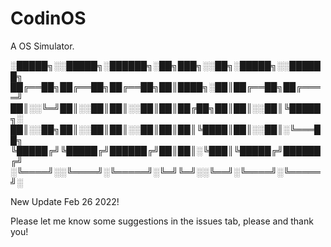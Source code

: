 # CodinOS
A OS Simulator.


░█████╗░░█████╗░██████╗░██╗███╗░░██╗░█████╗░░██████╗
██╔══██╗██╔══██╗██╔══██╗██║████╗░██║██╔══██╗██╔════╝
██║░░╚═╝██║░░██║██║░░██║██║██╔██╗██║██║░░██║╚█████╗░
██║░░██╗██║░░██║██║░░██║██║██║╚████║██║░░██║░╚═══██╗
╚█████╔╝╚█████╔╝██████╔╝██║██║░╚███║╚█████╔╝██████╔╝
░╚════╝░░╚════╝░╚═════╝░╚═╝╚═╝░░╚══╝░╚════╝░╚═════╝░


New Update Feb 26 2022!

Please let me know some suggestions in the issues tab, please and
thank you!
